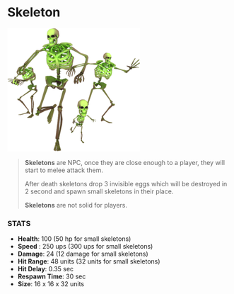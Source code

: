 
# Skeleton

![](../../images/npc/skeletons.png)

> **Skeletons** are NPC, once they are close enough to a player, they will start to melee attack them.
>
> After death skeletons drop 3 invisible eggs which will be destroyed in 2 second and spawn small skeletons in their place.
>
> **Skeletons** are not solid for players.

### STATS

- **Health**: 100 (50 hp for small skeletons)
- **Speed** : 250 ups (300 ups for small skeletons)
- **Damage**: 24 (12 damage for small skeletons)
- **Hit Range**: 48 units (32 units for small skeletons)
- **Hit Delay**: 0.35 sec
- **Respawn Time**: 30 sec
- **Size**: 16 x 16 x 32 units